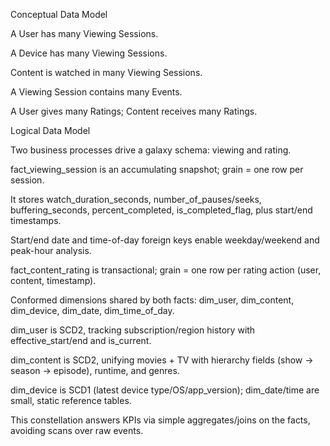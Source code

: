 Conceptual Data Model


A User has many Viewing Sessions.

A Device has many Viewing Sessions.

Content is watched in many Viewing Sessions.

A Viewing Session contains many Events.

A User gives many Ratings; Content receives many Ratings.


Logical Data Model


Two business processes drive a galaxy schema: viewing and rating.

fact_viewing_session is an accumulating snapshot; grain = one row per session.

It stores watch_duration_seconds, number_of_pauses/seeks, buffering_seconds, percent_completed, is_completed_flag, plus start/end timestamps.

Start/end date and time-of-day foreign keys enable weekday/weekend and peak-hour analysis.

fact_content_rating is transactional; grain = one row per rating action (user, content, timestamp).

Conformed dimensions shared by both facts: dim_user, dim_content, dim_device, dim_date, dim_time_of_day.

dim_user is SCD2, tracking subscription/region history with effective_start/end and is_current.

dim_content is SCD2, unifying movies + TV with hierarchy fields (show → season → episode), runtime, and genres.

dim_device is SCD1 (latest device type/OS/app_version); dim_date/time are small, static reference tables.

This constellation answers KPIs via simple aggregates/joins on the facts, avoiding scans over raw events.
